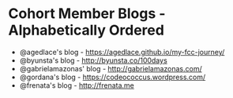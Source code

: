 # Cohort Member Blogs - Alphabetically Ordered
* @agedlace's blog - https://agedlace.github.io/my-fcc-journey/
* @byunsta's blog - http://byunsta.co/100days
* @gabrielamazonas' blog - http://gabrielamazonas.com/
* @gordana's blog - https://codeococcus.wordpress.com/
* @frenata's blog - http://frenata.me
